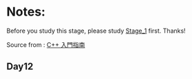 # Notes:

Before you study this stage, please study [Stage_1](../Stage_1/day11_main.cpp) first. Thanks!

Source from : [C++ 入門指南](http://kaiching.org/pydoing/cpp.htmls)

## Day12

